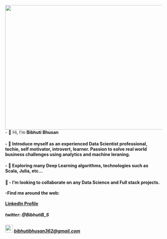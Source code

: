<img src="https://16mhpx3atvadrnpip2kwi9or-wpengine.netdna-ssl.com/wp-content/uploads/2020/08/CAIS.jpg" width="1200" height="400">
- 👋 Hi, I’m <b>Bibhuti Bhusan</b>
<h4>- 👀 Introduce myself as an experienced <b>Data Scientist</b> professional, techie, self motivator, introvert, learner. Passion to solve real world business challenges using analytics and machine leraning.<h4> 
<h4>- 🌱 Exploring many Deep Learning algorithms, technologies such as Scala, Julia, etc...<h4>
💞️ - I’m looking to collaborate on any Data Science and Full stack projects.
<br></br>
-Find me around the web:
<br></br>
<a href = "https://www.linkedin.com/in/bibhuti-bhusan-sahoo-1ba33393/">LinkedIn Profile</a>
<h5>twitter: @BibhutiB_S</h5>
<h5><img src="https://preview.redd.it/izqwm1g21b751.png?width=960&crop=smart&auto=webp&s=6462dcfaac04e1b8f8156aff50112fed0dad9289" width="25" height="25"> <a href="bibhutibhusan362@gmail.com">bibhutibhusan362@gmail.com</a><h5>


<!---
bibhutibhusan89/bibhutibhusan89 is a ✨ special ✨ repository because its `README.md` (this file) appears on your GitHub profile.
You can click the Preview link to take a look at your changes.
--->
